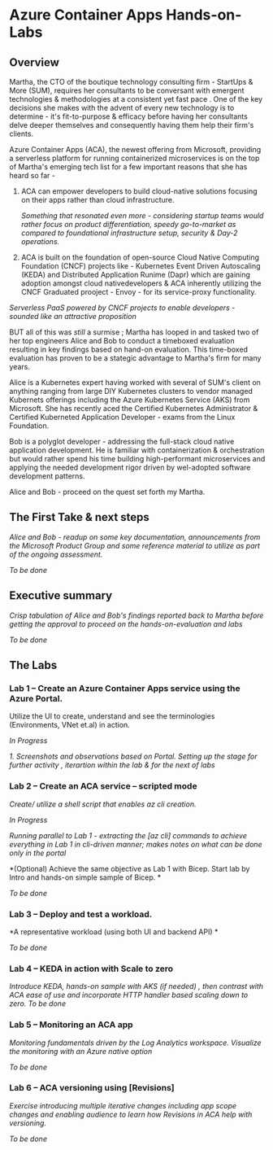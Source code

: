 # Azure Container Apps Hands-on-Labs

## Overview 
Martha, the CTO of the boutique technology consulting firm - StartUps & More (SUM), requires  her consultants to be conversant with emergent technologies & methodologies at a consistent yet fast pace . One of the key decisions she makes with the  advent of every new technology is to determine - it's fit-to-purpose & efficacy before having her consultants delve deeper themselves and consequently having them help their firm's clients.

Azure Container Apps (ACA), the newest offering from Microsoft, providing a serverless platform for running containerized microservices is on the top of Martha's emerging tech list for a few  important reasons that she has heard so far -
1. ACA can empower developers to build cloud-native solutions focusing on their apps rather than cloud infrastructure. 

   *Something that resonated even more - considering startup teams would rather focus on product differentiation, speedy go-to-market as compared to foundational infrastructure setup, security & Day-2 operations.*

2. ACA is built on the foundation of open-source  Cloud Native Computing Foundation (CNCF) projects like - Kubernetes Event Driven Autoscaling (KEDA) and Distributed Application Runime (Dapr) which are gaining adoption amongst cloud nativedevelopers  & ACA inherently utilizing the CNCF Graduated prooject - Envoy - for its service-proxy functionality.

*Serverless PaaS powered by CNCF projects to enable developers - sounded like an attractive proposition*

BUT all of this was *still* a surmise ; Martha has looped in and tasked two of her top engineers Alice and Bob to conduct a timeboxed evaluation resulting in key findings based on hand-on evaluation. This time-boxed evaluation has proven to be a stategic advantage to Martha's firm for many years.

Alice is a Kubernetes expert having worked with several of SUM's client on anything ranging from large DIY Kubernetes clusters to vendor managed Kubernets offerings including the Azure Kubernetes Service (AKS) from Microsoft. She has recently aced the Certified Kubernetes Administrator & Certified Kuberneted Application Developer - exams from the Linux Foundation.

Bob is a polyglot developer - addressing  the full-stack cloud native application development. He is familiar with containerization & orchestration but would rather spend his time building high-performant microservices and applying the needed development rigor driven by wel-adopted software development patterns.

Alice and Bob - proceed on the quest set forth my Martha.

## The First Take & next steps

*Alice and Bob - readup on some key documentation, announcements from the Microsoft Product Group and some reference material to utilize as part of the ongoing assessment.*


*To be done*

## Executive summary

*Crisp tabulation of Alice and Bob's findings reported back to Martha before getting the approval to proceed on the hands-on-evaluation and labs*

*To be done*

## The Labs


### Lab 1 – Create an Azure Container Apps service using the Azure Portal.
Utilize the UI to create, understand and see the terminologies (Environments, VNet et.al) in action.

*In Progress*

*1. Screenshots and observations based on Portal. Setting up the stage for further activity , iterartion within  the lab & for the next of labs*


### Lab 2 – Create an ACA service – scripted mode

*Create/ utilize a shell script that enables az cli creation.* 

*In Progress* 

*Running parallel to Lab 1 - extracting the [az cli] commands to achieve everything in Lab 1 in cli-driven manner; makes notes on what can be done only in the portal*

*(Optional) Achieve the same objective as Lab 1 with Bicep. Start lab by Intro and hands-on simple sample of Bicep. *

*To be done*

### Lab 3 – Deploy and test a workload.

*A representative workload (using both UI and backend API) *

*To be done*


### Lab 4 – KEDA in action with Scale to zero

*Introduce KEDA, hands-on sample with AKS (if needed) , then contrast with ACA ease of use and incorporate HTTP handler based scaling down to zero.*
*To be done*

### Lab 5 – Monitoring an ACA app

*Monitoring fundamentals driven by the Log Analytics workspace. Visualize the monitoring with an Azure native option*

*To be done*


### Lab 6 – ACA versioning using [Revisions]

*Exercise introducing multiple iterative changes including app scope changes and enabling audience to learn how Revisions in ACA help with versioning.*

*To be done*



 
